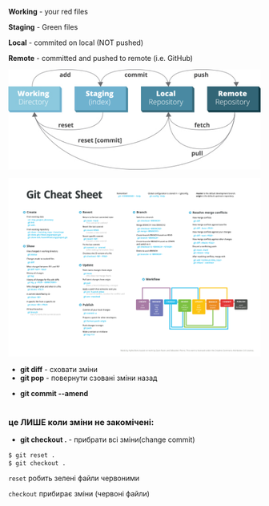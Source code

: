 **Working** - your red files

**Staging** - Green files

**Local** - commited on local (NOT pushed)

**Remote** - committed and pushed to remote (i.e. GitHub)

![alt text](./img/GitHub-cheat-sheet-graphic-v1.jpg)

![alt text](./img/259aca7a772f06f110c73f2740c29a65.png)

- **git diff** - сховати зміни
- **git pop** - повернути сзовані зміни назад

* **git commit --amend**

#

### це ЛИШЕ коли зміни не закомічені:

- **git checkout .** - прибрати всі зміни(change commit)

```
$ git reset .
$ git checkout .
```

`reset` робить зелені файли червоними

`checkout` прибирає зміни (червоні файли)

